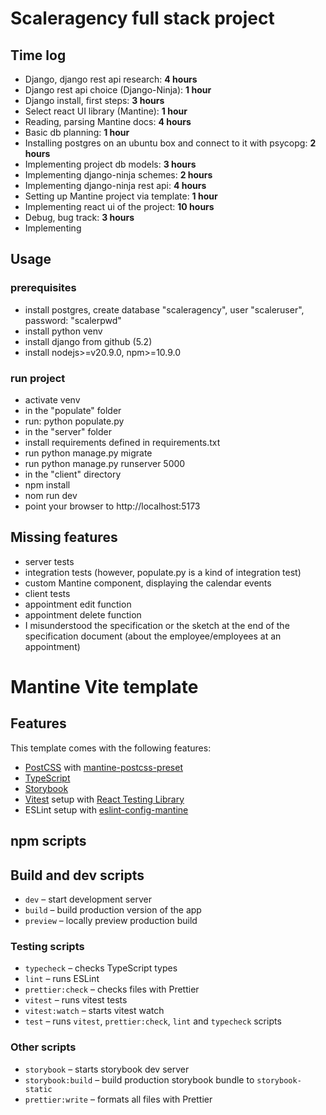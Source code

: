 # Scaleragency full stack project

## Time log

- Django, django rest api research: **4 hours**
- Django rest api choice (Django-Ninja): **1 hour**
- Django install, first steps: **3 hours**
- Select react UI library (Mantine): **1 hour**
- Reading, parsing Mantine docs: **4 hours**
- Basic db planning: **1 hour**
- Installing postgres on an ubuntu box and connect to it with psycopg: **2 hours**
- Implementing project db models: **3 hours**
- Implementing django-ninja schemes: **2 hours**
- Implementing django-ninja rest api: **4 hours**
- Setting up Mantine project via template: **1 hour**
- Implementing react ui of the project: **10 hours**
- Debug, bug track: **3 hours**
- Implementing 

## Usage

### prerequisites
- install postgres, create database "scaleragency", user "scaleruser", password: "scalerpwd"
- install python venv
- install django from github (5.2)
- install nodejs>=v20.9.0, npm>=10.9.0

### run project
- activate venv
- in the "populate" folder
- run: python populate.py
- in the "server" folder
- install requirements defined in requirements.txt
- run python manage.py migrate
- run python manage.py runserver 5000
- in the "client" directory
- npm install
- nom run dev
- point your browser to http://localhost:5173

## Missing features
- server tests
- integration tests (however, populate.py is a kind of integration test)
- custom Mantine component, displaying the calendar events
- client tests
- appointment edit function
- appointment delete function
- I misunderstood the specification or the sketch at the end of the specification document (about the employee/employees at an appointment)


# Mantine Vite template

## Features

This template comes with the following features:

- [PostCSS](https://postcss.org/) with [mantine-postcss-preset](https://mantine.dev/styles/postcss-preset)
- [TypeScript](https://www.typescriptlang.org/)
- [Storybook](https://storybook.js.org/)
- [Vitest](https://vitest.dev/) setup with [React Testing Library](https://testing-library.com/docs/react-testing-library/intro)
- ESLint setup with [eslint-config-mantine](https://github.com/mantinedev/eslint-config-mantine)

## npm scripts

## Build and dev scripts

- `dev` – start development server
- `build` – build production version of the app
- `preview` – locally preview production build

### Testing scripts

- `typecheck` – checks TypeScript types
- `lint` – runs ESLint
- `prettier:check` – checks files with Prettier
- `vitest` – runs vitest tests
- `vitest:watch` – starts vitest watch
- `test` – runs `vitest`, `prettier:check`, `lint` and `typecheck` scripts

### Other scripts

- `storybook` – starts storybook dev server
- `storybook:build` – build production storybook bundle to `storybook-static`
- `prettier:write` – formats all files with Prettier
